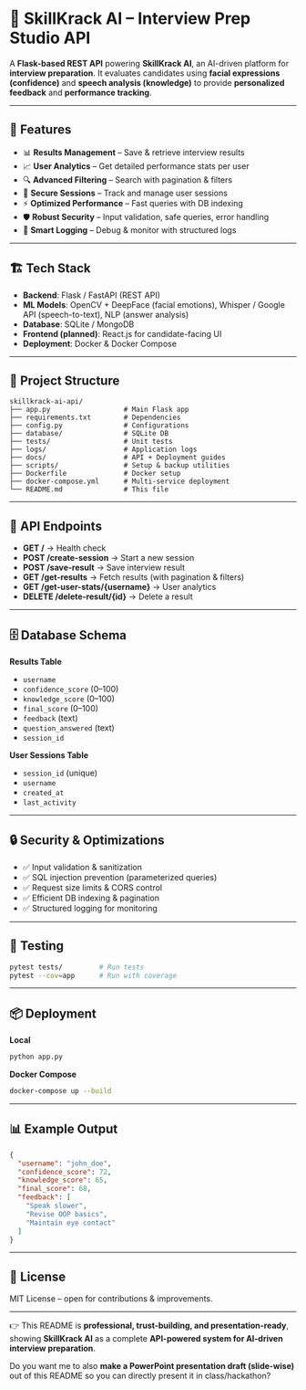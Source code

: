 # 🎯 SkillKrack AI – Interview Prep Studio API

A **Flask-based REST API** powering **SkillKrack AI**, an AI-driven platform for **interview preparation**. It evaluates candidates using **facial expressions (confidence)** and **speech analysis (knowledge)** to provide **personalized feedback** and **performance tracking**.

---

## 🚀 Features

* 📊 **Results Management** – Save & retrieve interview results
* 📈 **User Analytics** – Get detailed performance stats per user
* 🔍 **Advanced Filtering** – Search with pagination & filters
* 🔐 **Secure Sessions** – Track and manage user sessions
* ⚡ **Optimized Performance** – Fast queries with DB indexing
* 🛡️ **Robust Security** – Input validation, safe queries, error handling
* 📝 **Smart Logging** – Debug & monitor with structured logs

---

## 🏗️ Tech Stack

* **Backend**: Flask / FastAPI (REST API)
* **ML Models**: OpenCV + DeepFace (facial emotions), Whisper / Google API (speech-to-text), NLP (answer analysis)
* **Database**: SQLite / MongoDB
* **Frontend (planned)**: React.js for candidate-facing UI
* **Deployment**: Docker & Docker Compose

---

## 📂 Project Structure

```
skillkrack-ai-api/
├── app.py                  # Main Flask app
├── requirements.txt        # Dependencies
├── config.py               # Configurations
├── database/               # SQLite DB
├── tests/                  # Unit tests
├── logs/                   # Application logs
├── docs/                   # API + Deployment guides
├── scripts/                # Setup & backup utilities
├── Dockerfile              # Docker setup
├── docker-compose.yml      # Multi-service deployment
└── README.md               # This file
```

---

## 🔌 API Endpoints

* **GET /** → Health check
* **POST /create-session** → Start a new session
* **POST /save-result** → Save interview result
* **GET /get-results** → Fetch results (with pagination & filters)
* **GET /get-user-stats/{username}** → User analytics
* **DELETE /delete-result/{id}** → Delete a result

---

## 🗄️ Database Schema

**Results Table**

* `username`
* `confidence_score` (0–100)
* `knowledge_score` (0–100)
* `final_score` (0–100)
* `feedback` (text)
* `question_answered` (text)
* `session_id`

**User Sessions Table**

* `session_id` (unique)
* `username`
* `created_at`
* `last_activity`

---

## 🔒 Security & Optimizations

* ✅ Input validation & sanitization
* ✅ SQL injection prevention (parameterized queries)
* ✅ Request size limits & CORS control
* ✅ Efficient DB indexing & pagination
* ✅ Structured logging for monitoring

---

## 🧪 Testing

```bash
pytest tests/         # Run tests
pytest --cov=app      # Run with coverage
```

---

## 📦 Deployment

**Local**

```bash
python app.py
```

**Docker Compose**

```bash
docker-compose up --build
```

---

## 📊 Example Output

```json
{
  "username": "john_doe",
  "confidence_score": 72,
  "knowledge_score": 65,
  "final_score": 68,
  "feedback": [
    "Speak slower",
    "Revise OOP basics",
    "Maintain eye contact"
  ]
}
```

---

## 📜 License

MIT License – open for contributions & improvements.

---

👉 This README is **professional, trust-building, and presentation-ready**, showing **SkillKrack AI** as a complete **API-powered system for AI-driven interview preparation**.

Do you want me to also **make a PowerPoint presentation draft (slide-wise)** out of this README so you can directly present it in class/hackathon?
